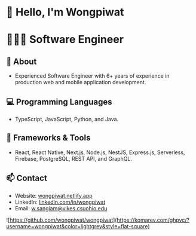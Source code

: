 # 👋 Hello, I'm Wongpiwat

# 👨🏻‍💻 Software Engineer

## 🚀 About

- Experienced Software Engineer with 6+ years of experience in production web and mobile application development.

## 💻 Programming Languages

- TypeScript, JavaScript, Python, and Java.

## 🧰 Frameworks & Tools

- React, React Native, Next.js, Node.js, NestJS, Express.js, Serverless, Firebase, PostgreSQL, REST API, and GraphQL.

## 📫 Contact

- Website: [wongpiwat.netlify.app](https://wongpiwat.netlify.app)
- LinkedIn: [linkedin.com/in/wongpiwat](https://linkedin.com/in/wongpiwat)
- Email: [w.sangiam@vikes.csuohio.edu](mailto:w.sangiam@vikes.csuohio.edu)

![https://github.com/wongpiwat/wongpiwat](https://komarev.com/ghpvc/?username=wongpiwat&color=lightgrey&style=flat-square)
